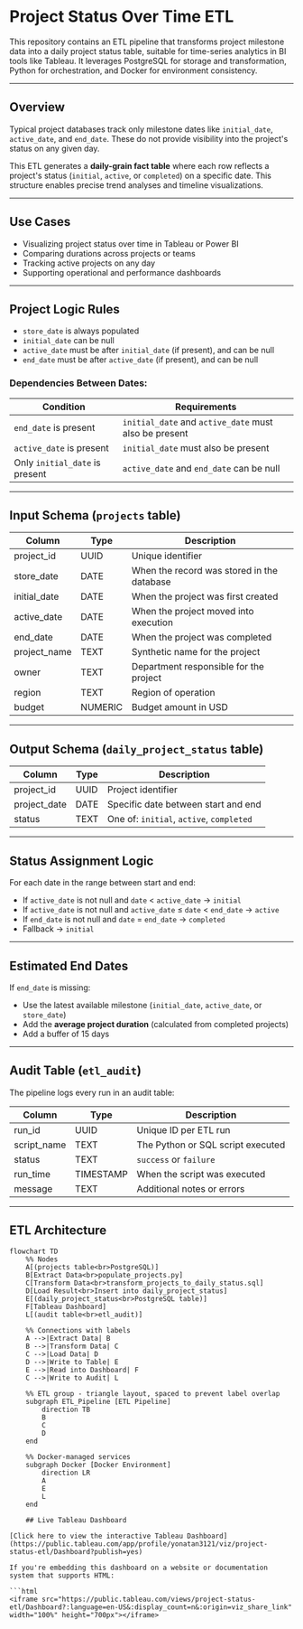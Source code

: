# Project Status Over Time ETL

This repository contains an ETL pipeline that transforms project milestone data into a daily project status table, suitable for time-series analytics in BI tools like Tableau. It leverages PostgreSQL for storage and transformation, Python for orchestration, and Docker for environment consistency.

---

## Overview

Typical project databases track only milestone dates like `initial_date`, `active_date`, and `end_date`. These do not provide visibility into the project's status on any given day.

This ETL generates a **daily-grain fact table** where each row reflects a project's status (`initial`, `active`, or `completed`) on a specific date. This structure enables precise trend analyses and timeline visualizations.

---

## Use Cases

- Visualizing project status over time in Tableau or Power BI
- Comparing durations across projects or teams
- Tracking active projects on any day
- Supporting operational and performance dashboards

---

## Project Logic Rules

- `store_date` is always populated
- `initial_date` can be null
- `active_date` must be after `initial_date` (if present), and can be null
- `end_date` must be after `active_date` (if present), and can be null

### Dependencies Between Dates:

| Condition | Requirements |
|----------|--------------|
| `end_date` is present | `initial_date` and `active_date` must also be present |
| `active_date` is present | `initial_date` must also be present |
| Only `initial_date` is present | `active_date` and `end_date` can be null |

---

## Input Schema (`projects` table)

| Column        | Type    | Description                                      |
|---------------|---------|--------------------------------------------------|
| project_id    | UUID    | Unique identifier                                |
| store_date    | DATE    | When the record was stored in the database       |
| initial_date  | DATE    | When the project was first created               |
| active_date   | DATE    | When the project moved into execution            |
| end_date      | DATE    | When the project was completed                   |
| project_name  | TEXT    | Synthetic name for the project                   |
| owner         | TEXT    | Department responsible for the project           |
| region        | TEXT    | Region of operation                              |
| budget        | NUMERIC | Budget amount in USD                             |

---

## Output Schema (`daily_project_status` table)

| Column       | Type    | Description                              |
|--------------|---------|------------------------------------------|
| project_id   | UUID    | Project identifier                       |
| project_date | DATE    | Specific date between start and end      |
| status       | TEXT    | One of: `initial`, `active`, `completed` |

---

## Status Assignment Logic

For each date in the range between start and end:

- If `active_date` is not null and `date` < `active_date` → `initial`
- If `active_date` is not null and `active_date` ≤ `date` < `end_date` → `active`
- If `end_date` is not null and `date` = `end_date` → `completed`
- Fallback → `initial`

---

## Estimated End Dates

If `end_date` is missing:
- Use the latest available milestone (`initial_date`, `active_date`, or `store_date`)
- Add the **average project duration** (calculated from completed projects)
- Add a buffer of 15 days

---

## Audit Table (`etl_audit`)

The pipeline logs every run in an audit table:

| Column       | Type      | Description                       |
|--------------|-----------|-----------------------------------|
| run_id       | UUID      | Unique ID per ETL run             |
| script_name  | TEXT      | The Python or SQL script executed |
| status       | TEXT      | `success` or `failure`            |
| run_time     | TIMESTAMP | When the script was executed      |
| message      | TEXT      | Additional notes or errors        |

---

## ETL Architecture

```mermaid
flowchart TD
    %% Nodes
    A[(projects table<br>PostgreSQL)] 
    B[Extract Data<br>populate_projects.py]
    C[Transform Data<br>transform_projects_to_daily_status.sql]
    D[Load Result<br>Insert into daily_project_status]
    E[(daily_project_status<br>PostgreSQL table)]
    F[Tableau Dashboard]
    L[(audit table<br>etl_audit)]

    %% Connections with labels
    A -->|Extract Data| B
    B -->|Transform Data| C
    C -->|Load Data| D
    D -->|Write to Table| E
    E -->|Read into Dashboard| F
    C -->|Write to Audit| L

    %% ETL group - triangle layout, spaced to prevent label overlap
    subgraph ETL_Pipeline [ETL Pipeline]
        direction TB
        B
        C
        D
    end

    %% Docker-managed services
    subgraph Docker [Docker Environment]
        direction LR
        A
        E
        L
    end

    ## Live Tableau Dashboard

[Click here to view the interactive Tableau Dashboard](https://public.tableau.com/app/profile/yonatan3121/viz/project-status-etl/Dashboard?publish=yes)

If you're embedding this dashboard on a website or documentation system that supports HTML:

```html
<iframe src="https://public.tableau.com/views/project-status-etl/Dashboard?:language=en-US&:display_count=n&:origin=viz_share_link" width="100%" height="700px"></iframe>